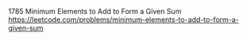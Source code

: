1785 Minimum Elements to Add to Form a Given Sum https://leetcode.com/problems/minimum-elements-to-add-to-form-a-given-sum